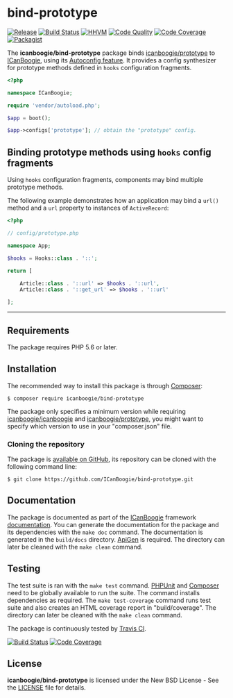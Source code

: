 # bind-prototype

[![Release](https://img.shields.io/packagist/v/icanboogie/bind-prototype.svg)](https://packagist.org/packages/icanboogie/bind-prototype)
[![Build Status](https://img.shields.io/travis/ICanBoogie/bind-prototype/3.0.svg)](http://travis-ci.org/ICanBoogie/bind-prototype)
[![HHVM](https://img.shields.io/hhvm/icanboogie/bind-prototype.svg)](http://hhvm.h4cc.de/package/icanboogie/bind-prototype)
[![Code Quality](https://img.shields.io/scrutinizer/g/ICanBoogie/bind-prototype/3.0.svg)](https://scrutinizer-ci.com/g/ICanBoogie/bind-prototype)
[![Code Coverage](https://img.shields.io/coveralls/ICanBoogie/bind-prototype/3.0.svg)](https://coveralls.io/r/ICanBoogie/bind-prototype)
[![Packagist](https://img.shields.io/packagist/dt/icanboogie/bind-prototype.svg)](https://packagist.org/packages/icanboogie/bind-prototype)

The **icanboogie/bind-prototype** package binds [icanboogie/prototype][] to [ICanBoogie][], using its
[Autoconfig feature][]. It provides a config synthesizer for prototype methods defined in `hooks`
configuration fragments.

```php
<?php

namespace ICanBoogie;

require 'vendor/autoload.php';

$app = boot();

$app->configs['prototype']; // obtain the "prototype" config.
```





## Binding prototype methods using `hooks` config fragments

Using `hooks` configuration fragments, components may bind multiple prototype methods.

The following example demonstrates how an application may bind a `url()` method and a `url` property to instances of `ActiveRecord`:

```php
<?php

// config/prototype.php

namespace App;

$hooks = Hooks::class . '::';

return [

	Article::class . '::url' => $hooks . '::url',
	Article::class . '::get_url' => $hooks . '::url'

];
```





----------





## Requirements

The package requires PHP 5.6 or later.





## Installation

The recommended way to install this package is through [Composer](http://getcomposer.org/):

```
$ composer require icanboogie/bind-prototype
```

The package only specifies a minimum version while requiring [icanboogie/icanboogie][] and
[icanboogie/prototype], you might want to specify which version to use in your "composer.json" file.





### Cloning the repository

The package is [available on GitHub](https://github.com/ICanBoogie/bind-prototype), its repository
can be cloned with the following command line:

	$ git clone https://github.com/ICanBoogie/bind-prototype.git





## Documentation

The package is documented as part of the [ICanBoogie][] framework
[documentation][]. You can generate the documentation for the package
and its dependencies with the `make doc` command. The documentation is generated in the
`build/docs` directory. [ApiGen](http://apigen.org/) is required. The directory can later be
cleaned with the `make clean` command.





## Testing

The test suite is ran with the `make test` command. [PHPUnit](https://phpunit.de/) and
[Composer](http://getcomposer.org/) need to be globally available to run the suite. The command
installs dependencies as required. The `make test-coverage` command runs test suite and also
creates an HTML coverage report in "build/coverage". The directory can later be cleaned with
the `make clean` command.

The package is continuously tested by [Travis CI](http://about.travis-ci.org/).

[![Build Status](https://img.shields.io/travis/ICanBoogie/bind-prototype/3.0.svg)](https://travis-ci.org/ICanBoogie/bind-prototype)
[![Code Coverage](https://img.shields.io/coveralls/ICanBoogie/bind-prototype/3.0.svg)](https://coveralls.io/r/ICanBoogie/bind-prototype)





## License

**icanboogie/bind-prototype** is licensed under the New BSD License - See the [LICENSE](LICENSE) file for details.





[Core]:          http://api.icanboogie.org/icanboogie/4.0/class-ICanBoogie.Core.html
[documentation]: http://api.icanboogie.org/bind-prototype/3.0/

[icanboogie/icanboogie]: https://github.com/ICanBoogie/ICanBoogie
[icanboogie/prototype]:  https://github.com/ICanBoogie/Prototype
[Autoconfig feature]:    https://github.com/ICanBoogie/ICanBoogie#autoconfig
[ICanBoogie]:            https://github.com/ICanBoogie/ICanBoogie
